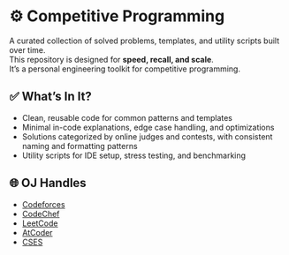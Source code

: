# ⚙️ Competitive Programming

A curated collection of solved problems, templates, and utility scripts built over time.  
This repository is designed for **speed, recall, and scale**.  
It’s a personal engineering toolkit for competitive programming.  

  
## ✅ What’s In It?

- Clean, reusable code for common patterns and templates  
- Minimal in-code explanations, edge case handling, and optimizations  
- Solutions categorized by online judges and contests, with consistent naming and formatting patterns  
- Utility scripts for IDE setup, stress testing, and benchmarking  


## 🌐 OJ Handles

- [Codeforces](https://codeforces.com/profile/arpanjha234)
- [CodeChef](https://www.codechef.com/users/arpanjha234)
- [LeetCode](https://leetcode.com/arpanjha234)
- [AtCoder](https://atcoder.jp/users/arpanjha234)
- [CSES](https://cses.fi/problemset/user/166271/)
